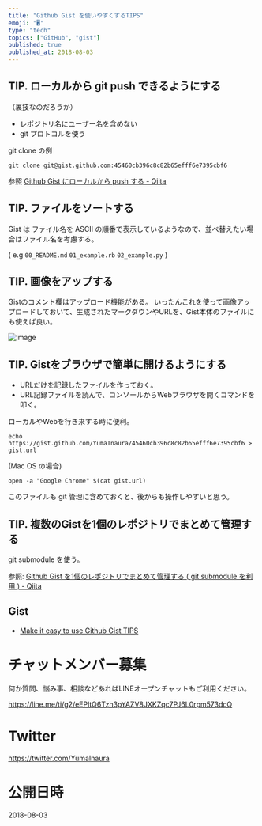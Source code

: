 ```yaml
---
title: "Github Gist を使いやすくするTIPS"
emoji: "🖥"
type: "tech"
topics: ["GitHub", "gist"]
published: true
published_at: 2018-08-03
---
```



## TIP. ローカルから git push できるようにする

（裏技なのだろうか）

- レポジトリ名にユーザー名を含めない
- git プロトコルを使う

git clone の例

```
git clone git@gist.github.com:45460cb396c8c82b65efff6e7395cbf6
```

参照 [Github Gist にローカルから push する - Qiita](https://qiita.com/YumaInaura/items/b1377bb69947a5707fb0)

## TIP. ファイルをソートする

Gist は ファイル名を ASCII の順番で表示しているようなので、並べ替えたい場合はファイル名を考慮する。

( e.g `00_README.md` `01_example.rb` `02_example.py` )

## TIP. 画像をアップする

Gistのコメント欄はアップロード機能がある。
いったんこれを使って画像アップロードしておいて、生成されたマークダウンやURLを、Gist本体のファイルにも使えば良い。

![image](https://user-images.githubusercontent.com/13635059/43615828-7738781c-96f4-11e8-80e3-15b296039558.png)

## TIP. Gistをブラウザで簡単に開けるようにする

- URLだけを記録したファイルを作っておく。
- URL記録ファイルを読んで、コンソールからWebブラウザを開くコマンドを叩く。

ローカルやWebを行き来する時に便利。

```
echo https://gist.github.com/YumaInaura/45460cb396c8c82b65efff6e7395cbf6 > gist.url
```

(Mac OS の場合)

```
open -a "Google Chrome" $(cat gist.url)
```

このファイルも git 管理に含めておくと、後からも操作しやすいと思う。

## TIP. 複数のGistを1個のレポジトリでまとめて管理する

git submodule を使う。

参照: [Github Gist を1個のレポジトリでまとめて管理する ( git submodule を利用 ) - Qiita](https://qiita.com/YumaInaura/items/8088aae8df7ffac482b9)

## Gist

- [Make it easy to use Github Gist TIPS](https://gist.github.com/YumaInaura/45460cb396c8c82b65efff6e7395cbf6)








<!-- Update From Qiita API -->

# チャットメンバー募集


何か質問、悩み事、相談などあればLINEオープンチャットもご利用ください。

https://line.me/ti/g2/eEPltQ6Tzh3pYAZV8JXKZqc7PJ6L0rpm573dcQ





# Twitter


https://twitter.com/YumaInaura


<!-- Update From Qiita API -->



# 公開日時

2018-08-03

